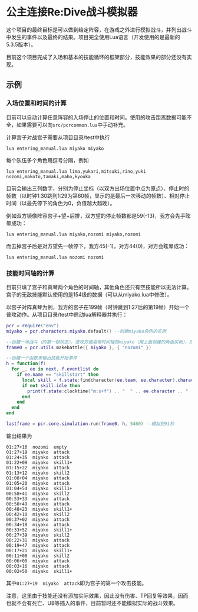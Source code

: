 # 公主连接Re:Dive战斗模拟器

这个项目的最终目标是可以做到给定阵容，在游戏之外进行模拟战斗，并列出战斗中发生的事件以及最终的结果。项目完全使用Lua语言（开发使用的是最新的5.3.5版本）。

目前这个项目完成了入场和基本的技能循环的框架部分，技能效果的部分还没有实现。

## 示例

### 入场位置和时间的计算
目前可以自动计算任意阵容的入场停止的位置和时间。使用的攻击距离数据可能不全，如果需要可以向```src/pcrcommon.lua```中手动补充。

计算宫子对战宫子需要从项目目录/test中执行
```
lua entering_manual.lua miyako miyako
```
每个队伍多个角色用逗号分隔，例如
```
lua entering_manual.lua lima,yukari,mitsuki,rino,yuki nozomi,makoto,tamaki,maho,kyouka
```
目前会输出三列数字，分别为停止坐标（以双方出场位置中点为原点）、停止时的帧数（以时钟1:30跳到1:29为第60帧，显示的是最后一次移动的帧数）、相对停止时间（以最先停下的角色为0，负值越大越晚）。

例如双方镜像阵容宫子+望+后排，双方望的停止帧数都是59(-13)，我方会先手眩晕成功：
```
lua entering_manual.lua miyako,nozomi miyako,nozomi
```
而去掉宫子后是对方望先一帧停下，我方45(-1)，对方44(0)，对方会眩晕成功：
```
lua entering_manual.lua nozomi nozomi
```

### 技能时间轴的计算
目前只填了宫子和真琴两个角色的时间轴，其他角色还只有空技能所以无法计算。宫子的无敌技能默认使用的是154级的数据（可以从miyako.lua中修改）。

以宫子对阵真琴为例，我方的宫子在199帧（时钟跳到1:27后的第19帧）开始一个普攻动作。从项目目录/test中启动lua解释器并执行：
```lua
pcr = require("env")
miyako = pcr.characters.miyako.default() --创建miyako角色的实例

--创建一场战斗（的第一帧状态），进攻方使用带时间轴的miyako（用上面创建的角色实例），防守方使用无时间轴的nozomi（用字符串指定）
frame0 = pcr.utils.makebattle({ miyako }, { "nozomi" }) 

--创建一个函数来输出技能开始事件
h = function(f)
  for _, ee in next, f.eventlist do
    if ee.name == "skillstart" then
      local skill = f.state:findcharacter(ee.team, ee.character).character.skills[ee.skillid]
      if not skill.idle then
        print(f.state:clocktime("m:s+f") .. "  " .. ee.character .. "  " .. skill.name)
      end
    end
  end
end

lastframe = pcr.core.simulation.run(frame0, h, 5460) --模拟到91秒
```
输出结果为
```
01:27+16  nozomi  empty
01:27+19  miyako  attack
01:24+35  miyako  attack
01:22+09  miyako  skill1+
01:15+22  miyako  attack
01:13+12  miyako  skill2
01:08+04  miyako  attack
01:05+20  miyako  attack
01:04+54  miyako  skill1+
00:58+41  miyako  skill2
00:53+33  miyako  attack
00:50+49  miyako  attack
00:48+23  miyako  skill1+
00:42+10  miyako  skill2
00:37+02  miyako  attack
00:34+18  miyako  attack
00:33+52  miyako  skill1+
00:27+39  miyako  skill2
00:22+31  miyako  attack
00:19+47  miyako  attack
00:17+21  miyako  skill1+
00:11+08  miyako  skill2
00:06+00  miyako  attack
00:03+16  miyako  attack
00:02+50  miyako  skill1+
```
其中```01:27+19  miyako  attack```即为宫子的第一个攻击技能。

注意，这里由于技能还没有添加实际效果，因此没有伤害、TP回复等效果，因而也就不会有死亡、UB等插入的事件，目前暂时还不能模拟实际的战斗效果。

